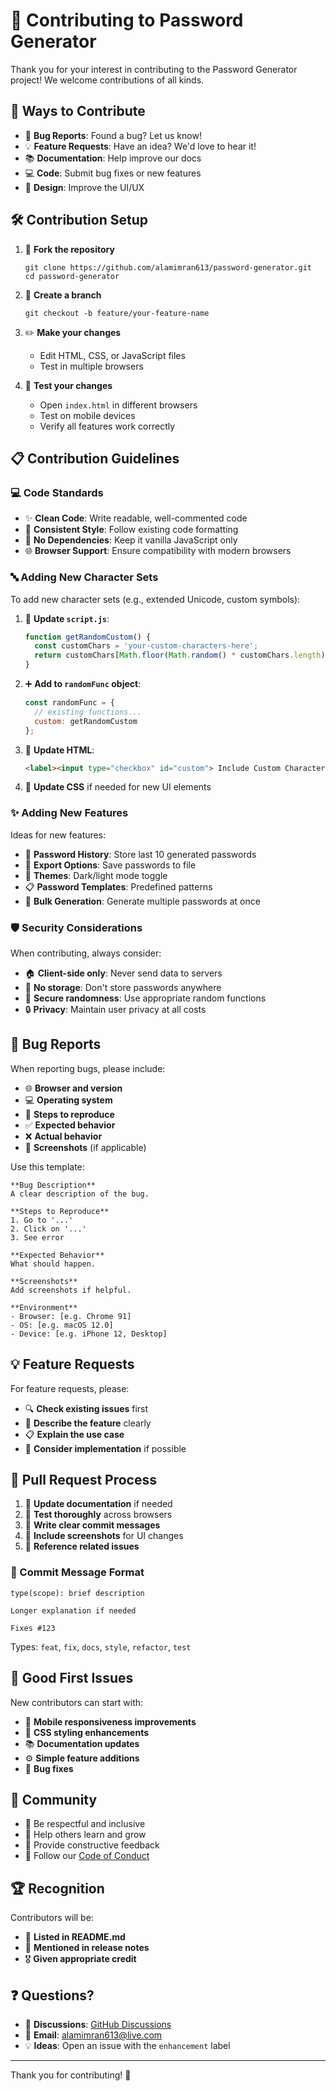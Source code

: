 # 🤝 Contributing to Password Generator

Thank you for your interest in contributing to the Password Generator project! We welcome contributions of all kinds.

## 🚀 Ways to Contribute

- 🐛 **Bug Reports**: Found a bug? Let us know!
- 💡 **Feature Requests**: Have an idea? We'd love to hear it!
- 📚 **Documentation**: Help improve our docs
- 💻 **Code**: Submit bug fixes or new features
- 🎨 **Design**: Improve the UI/UX

## 🛠️ Contribution Setup

1. 🍴 **Fork the repository**

   ```
   git clone https://github.com/alamimran613/password-generator.git
   cd password-generator
   ```

2. 🌱 **Create a branch**

   ```
   git checkout -b feature/your-feature-name
   ```

3. ✏️ **Make your changes**

   - Edit HTML, CSS, or JavaScript files
   - Test in multiple browsers

4. 🧪 **Test your changes**
   - Open `index.html` in different browsers
   - Test on mobile devices
   - Verify all features work correctly

## 📋 Contribution Guidelines

### 💻 Code Standards

- ✨ **Clean Code**: Write readable, well-commented code
- 🎯 **Consistent Style**: Follow existing code formatting
- 🚫 **No Dependencies**: Keep it vanilla JavaScript only
- 🌐 **Browser Support**: Ensure compatibility with modern browsers

### 🔤 Adding New Character Sets

To add new character sets (e.g., extended Unicode, custom symbols):

1. 📝 **Update `script.js`**:

   ```js
   function getRandomCustom() {
     const customChars = 'your-custom-characters-here';
     return customChars[Math.floor(Math.random() * customChars.length)];
   }
   ```

2. ➕ **Add to `randomFunc` object**:

   ```js
   const randomFunc = {
     // existing functions...
     custom: getRandomCustom
   };
   ```

3. 🔧 **Update HTML**:

   ```html
   <label><input type="checkbox" id="custom"> Include Custom Characters</label>
   ```

4. 🎨 **Update CSS** if needed for new UI elements

### ✨ Adding New Features

Ideas for new features:

- 📝 **Password History**: Store last 10 generated passwords
- 💾 **Export Options**: Save passwords to file
- 🌙 **Themes**: Dark/light mode toggle
- 📋 **Password Templates**: Predefined patterns
- 🔢 **Bulk Generation**: Generate multiple passwords at once

### 🛡️ Security Considerations

When contributing, always consider:

- 🏠 **Client-side only**: Never send data to servers
- 🚫 **No storage**: Don't store passwords anywhere
- 🎲 **Secure randomness**: Use appropriate random functions
- 🔒 **Privacy**: Maintain user privacy at all costs

## 🐛 Bug Reports

When reporting bugs, please include:

- 🌐 **Browser and version**
- 💻 **Operating system**
- 📝 **Steps to reproduce**
- ✅ **Expected behavior**
- ❌ **Actual behavior**
- 📸 **Screenshots** (if applicable)

Use this template:

```
**Bug Description**
A clear description of the bug.

**Steps to Reproduce**
1. Go to '...'
2. Click on '...'
3. See error

**Expected Behavior**
What should happen.

**Screenshots**
Add screenshots if helpful.

**Environment**
- Browser: [e.g. Chrome 91]
- OS: [e.g. macOS 12.0]
- Device: [e.g. iPhone 12, Desktop]
```

## 💡 Feature Requests

For feature requests, please:

- 🔍 **Check existing issues** first
- 📝 **Describe the feature** clearly
- 📋 **Explain the use case**
- 💭 **Consider implementation** if possible

## 🔄 Pull Request Process

1. 📖 **Update documentation** if needed
2. 🧪 **Test thoroughly** across browsers
3. 💬 **Write clear commit messages**
4. 📸 **Include screenshots** for UI changes
5. 🔗 **Reference related issues**

### 💬 Commit Message Format

```
type(scope): brief description

Longer explanation if needed

Fixes #123
```

Types: `feat`, `fix`, `docs`, `style`, `refactor`, `test`

## 🎯 Good First Issues

New contributors can start with:

- 📱 **Mobile responsiveness improvements**
- 🎨 **CSS styling enhancements**
- 📚 **Documentation updates**
- ⚙️ **Simple feature additions**
- 🐛 **Bug fixes**

## 🌟 Community

- 🤝 Be respectful and inclusive
- 🌱 Help others learn and grow
- 💬 Provide constructive feedback
- 📜 Follow our [Code of Conduct](CODE_OF_CONDUCT.md)

## 🏆 Recognition

Contributors will be:

- 📝 **Listed in README.md**
- 📢 **Mentioned in release notes**
- 🎖️ **Given appropriate credit**

## ❓ Questions?

- 💬 **Discussions**: [GitHub Discussions](https://github.com/alamimran613/password-generator/discussions)
- 📧 **Email**: [alamimran613@live.com](mailto:alamimran613@live.com)
- 💡 **Ideas**: Open an issue with the `enhancement` label

---

Thank you for contributing! 🙏
